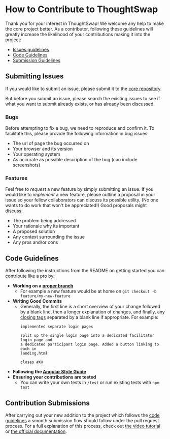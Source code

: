# How to Contribute to ThoughtSwap

Thank you for your interest in ThoughtSwap! We welcome any help to make the
core project better. As a contributor, following these guidelines will greatly
increase the likelihood of your contributions making it into the project:

* [Issues guidelines](#issues)
* [Code Guidelines](#code)
* [Submission Guidelines](#submission)

## <a name="issues"></a> Submitting Issues

If you would like to submit an issue, please submit it to the 
[core repository](https://github.com/VT-CHCI/Thought-Swap).

But before you submit an issue, please search the existing issues to see if what
you want to submit already exists, or has already been discussed.

### Bugs

Before attempting to fix a bug, we need to reproduce and confirm it. To 
facilitate this, please provide the following information in bug issues:

* The url of page the bug occurred on
* Your browser and its version
* Your operating system
* As accurate as possible description of the bug (can include screenshots)

### Features

Feel free to <i>request</i> a new feature by simply submitting an issue. If you
would like to <i>implement</i> a new feature, please outline a proposal in your
issue so your fellow collaborators can discuss its possible utility. (No one
wants to do work that won't be appreciated!) Good proposals might discuss:

* The problem being addressed
* Your rationale why its important
* A proposed solution
* Any context surrounding the issue
* Any pros and/or cons

## <a name="code"></a> Code Guidelines

After following the instructions from the README on getting started you can
contribute like a pro by:

* <b>Working on a 
  [proper branch](http://nvie.com/posts/a-successful-git-branching-model/)</b>
    * For example a new feature would be at home on 
      ```git checkout -b feature/my-new-feature```
* <b>Writing Good Commits</b>
    * Generally, the first line is a short overview of your change followed by a
      blank line, then a longer explanation of changes, and finally, any 
      [closing tags](https://help.github.com/articles/closing-issues-via-commit-messages/)
      separated by a blank line if appropriate. For example:
      ```
      implemented separate login pages

      split up the single login page into a dedicated facilitator login page and
      a dedicated participant login page. Added a button linking to each in
      landing.html

      closes #XX
      ```
* <b>Following the [Angular Style Guide](https://angular.io/styleguide)</b>
* <b>Ensuring your contributions are tested</b>
    * You can write your own tests in ```/test``` or run existing tests with
      ```npm test```

## <a name="submissions"></a> Contribution Submissions

After carrying out your new addition to the project which follows the 
[code guidelines](#code) a smooth submission flow should follow under the pull
request process. For a full explanation of this process, check out
[the video tutorial](https://www.youtube.com/watch?v=HW0RPaJqm4g) or
[the official documentation](https://help.github.com/articles/reviewing-changes-in-pull-requests/).
